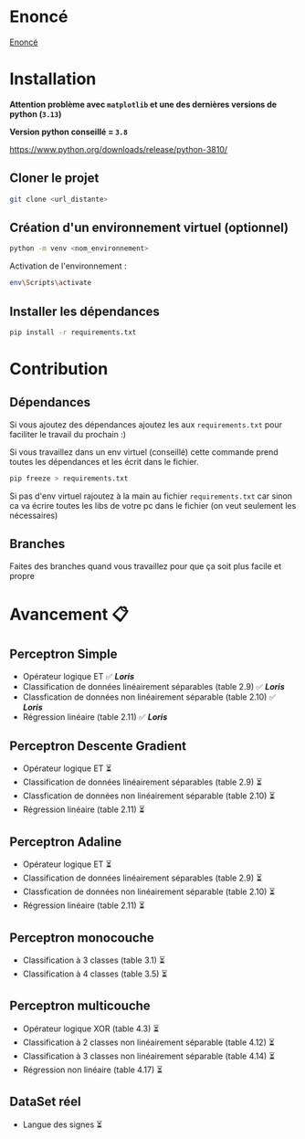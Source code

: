 # Enoncé

[Enoncé](Enonce.pdf)

# Installation

**Attention problème avec `matplotlib` et une des dernières versions de python (`3.13`)**

**Version python conseillé = `3.8`**

https://www.python.org/downloads/release/python-3810/

## Cloner le projet 

```bash
git clone <url_distante>
```

## Création d'un environnement virtuel (optionnel)

```bash
python -m venv <nom_environnement>
```

Activation de l'environnement : 

```bash
env\Scripts\activate
```

## Installer les dépendances

```bash
pip install -r requirements.txt
```

# Contribution 

## Dépendances

Si vous ajoutez des dépendances ajoutez les aux `requirements.txt` pour faciliter le travail du prochain :)

Si vous travaillez dans un env virtuel (conseillé) cette commande prend toutes les dépendances et les écrit dans le fichier.

```bash
pip freeze > requirements.txt
```

Si pas d'env virtuel rajoutez à la main au fichier `requirements.txt` car sinon ca va écrire toutes les libs de votre pc dans le fichier (on veut seulement les nécessaires)


## Branches

Faites des branches quand vous travaillez pour que ça soit plus facile et propre 


# Avancement  📋 

## Perceptron Simple

- Opérateur logique ET ✅ ***Loris***
- Classification de données linéairement séparables (table 2.9) ✅ ***Loris***
- Classfication de données non linéairement séparable (table 2.10) ✅ ***Loris***
- Régression linéaire (table 2.11) ✅ ***Loris***

## Perceptron Descente Gradient

- Opérateur logique ET ⏳
- Classification de données linéairement séparables (table 2.9) ⏳ 
- Classfication de données non linéairement séparable (table 2.10) ⏳ 
- Régression linéaire (table 2.11) ⏳


## Perceptron Adaline

- Opérateur logique ET ⏳
- Classification de données linéairement séparables (table 2.9) ⏳ 
- Classfication de données non linéairement séparable (table 2.10) ⏳ 
- Régression linéaire (table 2.11) ⏳

## Perceptron monocouche

- Classification à 3 classes (table 3.1) ⏳
- Classification à 4 classes (table 3.5) ⏳

## Perceptron multicouche

- Opérateur logique XOR (table 4.3) ⏳
- Classification à 2 classes non linéairement séparable (table 4.12) ⏳
- Classification à 3 classes non linéairement séparable (table 4.14) ⏳
- Régression non linéaire (table 4.17) ⏳

## DataSet réel

- Langue des signes ⏳
